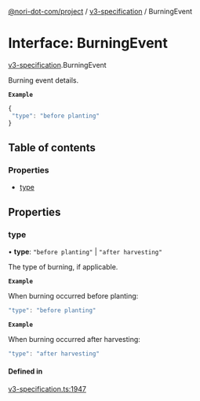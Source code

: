 [@nori-dot-com/project](../README.md) / [v3-specification](../modules/v3_specification.md) / BurningEvent

# Interface: BurningEvent

[v3-specification](../modules/v3_specification.md).BurningEvent

Burning event details.

**`Example`**

```js
{
 "type": "before planting"
}
```

## Table of contents

### Properties

- [type](v3_specification.BurningEvent.md#type)

## Properties

### type

• **type**: ``"before planting"`` \| ``"after harvesting"``

The type of burning, if applicable.

**`Example`**

<caption>When burning occurred before planting:</caption>

```js
"type": "before planting"
```

**`Example`**

<caption>When burning occurred after harvesting:</caption>

```js
"type": "after harvesting"
```

#### Defined in

[v3-specification.ts:1947](https://github.com/nori-dot-eco/nori-dot-com/blob/d0f545e/packages/project/src/v3-specification.ts#L1947)
